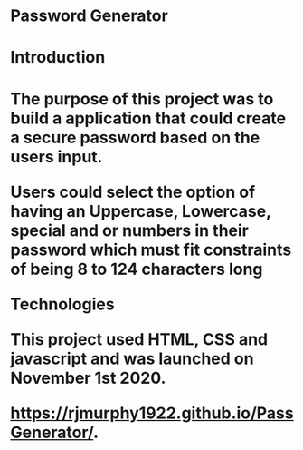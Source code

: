 # Password Generator

<h1> Introduction <h1>
  <p>The purpose of this project was to build a application that could create a secure password based on the users input. <p>
    <p> Users could select the option of having an Uppercase, Lowercase, special and or numbers in their password which must fit constraints of being 8 to 124 characters long
      
Technologies
      
This project used HTML, CSS and javascript and was launched on November 1st 2020.

https://rjmurphy1922.github.io/PassGenerator/.

